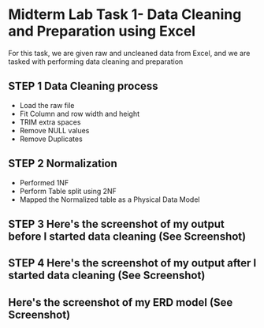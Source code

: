 # Midterm Lab Task 1- Data Cleaning and Preparation using Excel 
For this task, we are given raw and uncleaned data from Excel, and we are tasked with performing data cleaning and preparation

## STEP 1 Data Cleaning process
- Load the raw file
- Fit Column and row width and height
- TRIM extra spaces
- Remove NULL values
- Remove Duplicates
## STEP 2 Normalization
- Performed 1NF
- Perform Table split using 2NF
- Mapped the Normalized table as a Physical Data Model 
## STEP 3 Here's the screenshot of my output before I started data cleaning (See Screenshot)

## STEP 4 Here's the screenshot of my output after I started data cleaning (See Screenshot)

## Here's the screenshot of my ERD model (See Screenshot)


